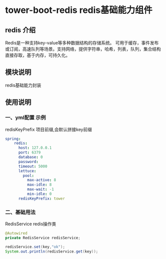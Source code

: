 # tower-boot-redis redis基础能力组件

## redis 介绍
Redis是一种支持key-value等多种数据结构的存储系统。
可用于缓存，事件发布或订阅，高速队列等场景。支持网络，提供字符串，哈希，列表，队列，集合结构直接存取，基于内存，可持久化。

## 模块说明
redis基础能力封装

## 使用说明
### 一、yml配置 示例
redisKeyPrefix 项目前缀,会默认拼接key前缀
```yaml
spring:
    redis:
      host: 127.0.0.1
      port: 6379
      database: 0
      password:
      timeout: 5000
      lettuce:
        pool:
          max-active: 8
          max-idle: 8
          max-wait: -1
          min-idle: 0
      redisKeyPrefix: tower
```

### 二、基础用法
RedisService redis操作类

```java
@Autowired
private RedisService redisService;
```
```java
redisService.set(key,"ok");
System.out.println(redisService.get(key));
```



